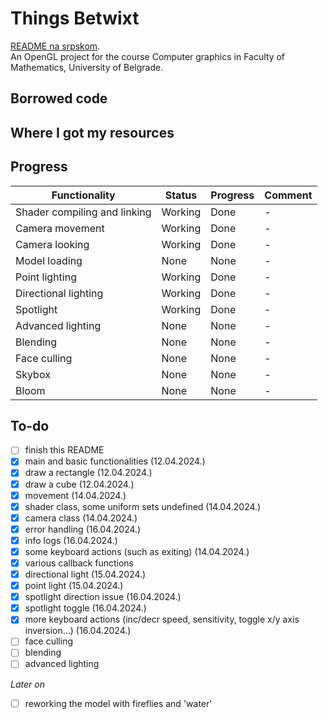 # Things Betwixt
[README na srpskom](README-sr.md). <br>
An OpenGL project for the course Computer graphics in Faculty of Mathematics, University of Belgrade.

## Borrowed code

## Where I got my resources

## Progress
| Functionality                | Status  | Progress | Comment |
|------------------------------|---------|----------|---------|
| Shader compiling and linking | Working | Done     | -       |
| Camera movement              | Working | Done     | -       |
| Camera looking               | Working | Done     | -       |
| Model loading                | None    | None     | -       |
| Point lighting               | Working | Done     | -       |
| Directional lighting         | Working | Done     | -       |
| Spotlight                    | Working | Done     | -       |
| Advanced lighting            | None    | None     | -       |
| Blending                     | None    | None     | -       |
| Face culling                 | None    | None     | -       |
| Skybox                       | None    | None     | -       |
| Bloom                        | None    | None     | -       |

## To-do
- [ ] finish this README
- [x] main and basic functionalities (12.04.2024.)
- [x] draw a rectangle (12.04.2024.)
- [x] draw a cube (12.04.2024.)
- [x] movement (14.04.2024.)
- [x] shader class, some uniform sets undefined (14.04.2024.)
- [x] camera class (14.04.2024.)
- [x] error handling (16.04.2024.)
- [x] info logs (16.04.2024.)
- [x] some keyboard actions (such as exiting) (14.04.2024.)
- [x] various callback functions
- [x] directional light (15.04.2024.)
- [x] point light (15.04.2024.)
- [x] spotlight direction issue (16.04.2024.)
- [x] spotlight toggle (16.04.2024.)
- [x] more keyboard actions (inc/decr speed, sensitivity, toggle x/y axis inversion...) (16.04.2024.)
- [ ] face culling
- [ ] blending
- [ ] advanced lighting

*Later on*
- [ ] reworking the model with fireflies and 'water'